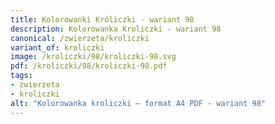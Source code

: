 ```yaml
---
title: Kolorowanki Króliczki - wariant 98
description: Kolorowanka Kroliczki - wariant 98
canonical: /zwierzeta/kroliczki
variant_of: kroliczki
image: /kroliczki/98/kroliczki-98.svg
pdf: /kroliczki/98/kroliczki-98.pdf
tags:
- zwierzeta
- kroliczki
alt: "Kolorowanka kroliczki – format A4 PDF - wariant 98"
---
```

